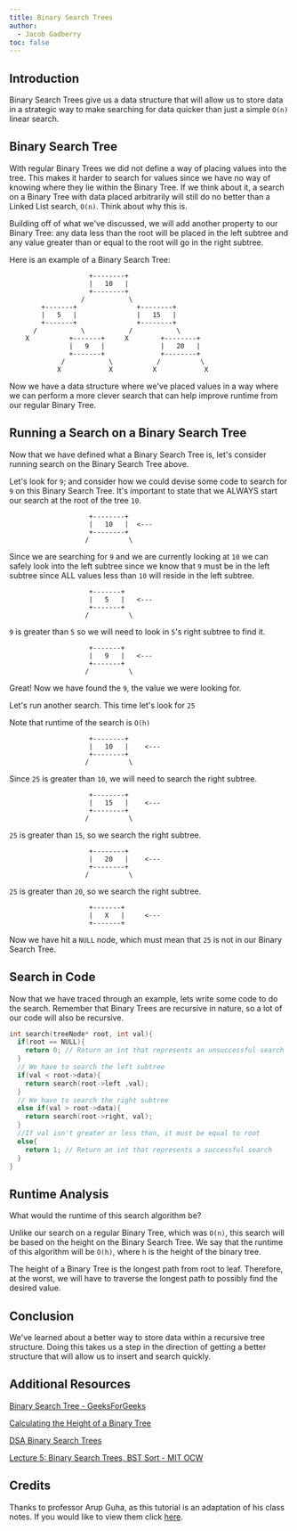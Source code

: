 ```yaml
---
title: Binary Search Trees 
author:
  - Jacob Gadberry 
toc: false
---
```


## Introduction

Binary Search Trees give us a data structure that will allow us to store data in a strategic way to make searching for data quicker than just a simple `O(n)` linear search.

## Binary Search Tree

With regular Binary Trees we did not define a way of placing values into the tree. This makes it harder to search for values since we have no way of knowing where they lie within the Binary Tree. If we think about it, a search on a Binary Tree with data placed arbitrarily will still do no better than a Linked List search, `O(n)`. Think about why this is.

Building off of what we've discussed, we will add another property to our Binary Tree: any data less than the root will be placed in the left subtree and any value greater than or equal to the root will go in the right subtree. 

Here is an example of a Binary Search Tree:

```
                    +--------+
                    |   10   |
                    +--------+
                  /           \
        +-------+               +--------+           
        |   5   |               |   15   |
        +-------+               +--------+
      /           \           /           \
    X          +-------+     X        +--------+
               |   9   |              |   20   |
               +-------+              +--------+
             /           \           /          \
            X            X          X            X
```

Now we have a data structure where we've placed values in a way where we can perform a more clever search that can help improve runtime from our regular Binary Tree.

## Running a Search on a Binary Search Tree

Now that we have defined what a Binary Search Tree is, let's consider running search on the Binary Search Tree above.

Let's look for `9`; and consider how we could devise some code to search for `9` on this Binary Search Tree. It's important to state that we ALWAYS start our search at the root of the tree `10`.

```
                    +--------+    
                    |   10   |  <---
                    +--------+
                   /          \
```

Since we are searching for `9` and we are currently looking at `10` we can safely look into the left subtree since we know that `9` must be in the left subtree since ALL values less than `10` will reside in the left subtree.

```
                    +-------+    
                    |   5   |   <---
                    +-------+
                   /          \
```

`9` is greater than `5` so we will need to look in `5`'s right subtree to find it.

```
                    +-------+    
                    |   9   |   <---
                    +-------+
                   /          \
```

Great! Now we have found the `9`, the value we were looking for.

Let's run another search. This time let's look for `25`

Note that runtime of the search is `O(h)`

```
                    +--------+    
                    |   10   |    <---
                    +--------+
                   /          \
```

Since `25` is greater than `10`, we will need to search the right subtree.

```
                    +--------+    
                    |   15   |    <---
                    +--------+
                   /          \
```

`25` is greater than `15`, so we search the right subtree.

```
                    +--------+    
                    |   20   |    <---
                    +--------+
                   /          \
```

`25` is greater than `20`, so we search the right subtree.

```
                    +-------+    
                    |   X   |     <---
                    +-------+
```

Now we have hit a `NULL` node, which must mean that `25` is not in our Binary Search Tree.

## Search in Code

Now that we have traced through an example, lets write some code to do the search. Remember that Binary Trees are recursive in nature, so a lot of our code will also be recursive.

```c
int search(treeNode* root, int val){
  if(root == NULL){
    return 0; // Return an int that represents an unsuccessful search
  }
  // We have to search the left subtree
  if(val < root->data){
    return search(root->left ,val);
  }
  // We have to search the right subtree
  else if(val > root->data){
    return search(root->right, val);
  }
  //If val isn't greater or less than, it must be equal to root
  else{
    return 1; // Return an int that represents a successful search
  }
}
```

## Runtime Analysis

What would the runtime of this search algorithm be? 

Unlike our search on a regular Binary Tree, which was `O(n)`, this search will be based on the height on the Binary Search Tree. We say that the runtime of this algorithm will be `O(h)`, where `h` is the height of the binary tree.

The height of a Binary Tree is the longest path from root to leaf. Therefore, at the worst, we will have to traverse the longest path to possibly find the desired value.

## Conclusion

We've learned about a better way to store data within a recursive tree structure. Doing this takes us a step in the direction of getting a better structure that will allow us to insert and search quickly.

## Additional Resources

[Binary Search Tree - GeeksForGeeks](https://www.geeksforgeeks.org/binary-search-tree-data-structure/)

[Calculating the Height of a Binary Tree](https://www.baeldung.com/cs/binary-tree-height)

[DSA Binary Search Trees](https://www.w3schools.com/dsa/dsa_data_binarysearchtrees.php)

[Lecture 5: Binary Search Trees, BST Sort - MIT OCW](https://ocw.mit.edu/courses/6-006-introduction-to-algorithms-fall-2011/resources/lecture-5-binary-search-trees-bst-sort/)

## Credits

Thanks to professor Arup Guha, as this tutorial is an adaptation of his class notes. If you would like to view them click [here](https://www.cs.ucf.edu/~dmarino/ucf/transparency/cop3502/lec/BinaryTrees-1.pdf).